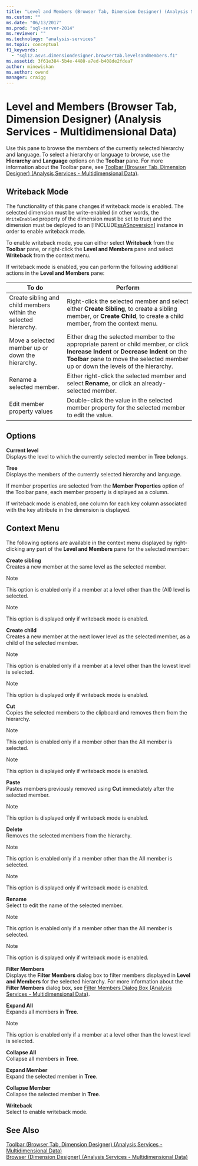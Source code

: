 ```yaml
---
title: "Level and Members (Browser Tab, Dimension Designer) (Analysis Services - Multidimensional Data) | Microsoft Docs"
ms.custom: ""
ms.date: "06/13/2017"
ms.prod: "sql-server-2014"
ms.reviewer: ""
ms.technology: "analysis-services"
ms.topic: conceptual
f1_keywords: 
  - "sql12.asvs.dimensiondesigner.browsertab.levelsandmembers.f1"
ms.assetid: 3f61e384-5b4e-4480-a7ed-b408de2fdea7
author: minewiskan
ms.author: owend
manager: craigg
---
```

# Level and Members (Browser Tab, Dimension Designer) (Analysis Services - Multidimensional Data)
  Use this pane to browse the members of the currently selected hierarchy and language. To select a hierarchy or language to browse, use the **Hierarchy** and **Language** options on the **Toolbar** pane. For more information about the Toolbar pane, see [Toolbar &#40;Browser Tab, Dimension Designer&#41; &#40;Analysis Services - Multidimensional Data&#41;](toolbar-browser-tab-dimension-designer-analysis-services-multidimensional-data.md).  
  
## Writeback Mode  
 The functionality of this pane changes if writeback mode is enabled. The selected dimension must be write-enabled (in other words, the `WriteEnabled` property of the dimension must be set to true) and the dimension must be deployed to an [!INCLUDE[ssASnoversion](../includes/ssasnoversion-md.md)] instance in order to enable writeback mode.  
  
 To enable writeback mode, you can either select **Writeback** from the **Toolbar** pane, or right-click the **Level and Members** pane and select **Writeback** from the context menu.  
  
 If writeback mode is enabled, you can perform the following additional actions in the **Level and Members** pane:  
  
|To do|Perform|  
|-----------|-------------|  
|Create sibling and child members within the selected hierarchy.|Right-click the selected member and select either **Create Sibling**, to create a sibling member, or **Create Child**, to create a child member, from the context menu.|  
|Move a selected member up or down the hierarchy.|Either drag the selected member to the appropriate parent or child member, or click **Increase Indent** or **Decrease Indent** on the **Toolbar** pane to move the selected member up or down the levels of the hierarchy.|  
|Rename a selected member.|Either right-click the selected member and select **Rename**, or click an already-selected member.|  
|Edit member property values|Double-click the value in the selected member property for the selected member to edit the value.|  
  
## Options  
 **Current level**  
 Displays the level to which the currently selected member in **Tree** belongs.  
  
 **Tree**  
 Displays the members of the currently selected hierarchy and language.  
  
 If member properties are selected from the **Member Properties** option of the Toolbar pane, each member property is displayed as a column.  
  
 If writeback mode is enabled, one column for each key column associated with the key attribute in the dimension is displayed.  
  
## Context Menu  
 The following options are available in the context menu displayed by right-clicking any part of the **Level and Members** pane for the selected member:  
  
 **Create sibling**  
 Creates a new member at the same level as the selected member.  
  
> [!NOTE]  
>  This option is enabled only if a member at a level other than the (All) level is selected.  
  
> [!NOTE]  
>  This option is displayed only if writeback mode is enabled.  
  
 **Create child**  
 Creates a new member at the next lower level as the selected member, as a child of the selected member.  
  
> [!NOTE]  
>  This option is enabled only if a member at a level other than the lowest level is selected.  
  
> [!NOTE]  
>  This option is displayed only if writeback mode is enabled.  
  
 **Cut**  
 Copies the selected members to the clipboard and removes them from the hierarchy.  
  
> [!NOTE]  
>  This option is enabled only if a member other than the All member is selected.  
  
> [!NOTE]  
>  This option is displayed only if writeback mode is enabled.  
  
 **Paste**  
 Pastes members previously removed using **Cut** immediately after the selected member.  
  
> [!NOTE]  
>  This option is displayed only if writeback mode is enabled.  
  
 **Delete**  
 Removes the selected members from the hierarchy.  
  
> [!NOTE]  
>  This option is enabled only if a member other than the All member is selected.  
  
> [!NOTE]  
>  This option is displayed only if writeback mode is enabled.  
  
 **Rename**  
 Select to edit the name of the selected member.  
  
> [!NOTE]  
>  This option is enabled only if a member other than the All member is selected.  
  
> [!NOTE]  
>  This option is displayed only if writeback mode is enabled.  
  
 **Filter Members**  
 Displays the **Filter Members** dialog box to filter members displayed in **Level and Members** for the selected hierarchy. For more information about the **Filter Members** dialog box, see [Filter Members Dialog Box &#40;Analysis Services - Multidimensional Data&#41;](filter-members-dialog-box-analysis-services-multidimensional-data.md).  
  
 **Expand All**  
 Expands all members in **Tree**.  
  
> [!NOTE]  
>  This option is enabled only if a member at a level other than the lowest level is selected.  
  
 **Collapse All**  
 Collapse all members in **Tree**.  
  
 **Expand Member**  
 Expand the selected member in **Tree**.  
  
 **Collapse Member**  
 Collapse the selected member in **Tree**.  
  
 **Writeback**  
 Select to enable writeback mode.  
  
## See Also  
 [Toolbar &#40;Browser Tab, Dimension Designer&#41; &#40;Analysis Services - Multidimensional Data&#41;](toolbar-browser-tab-dimension-designer-analysis-services-multidimensional-data.md)   
 [Browser &#40;Dimension Designer&#41; &#40;Analysis Services - Multidimensional Data&#41;](browser-dimension-designer-analysis-services-multidimensional-data.md)  
  
  
